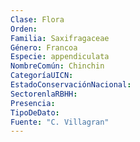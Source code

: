 ```yaml
---
Clase: Flora
Orden: 
Familia: Saxifragaceae
Género: Francoa
Especie: appendiculata
NombreComún: Chinchin
CategoríaUICN: 
EstadoConservaciónNacional: 
SectorenlaRBHH: 
Presencia: 
TipoDeDato: 
Fuente: "C. Villagran"
---
```

